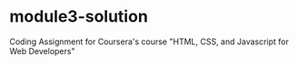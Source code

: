 # module3-solution
Coding Assignment for Coursera's course "HTML, CSS, and Javascript for Web Developers"
